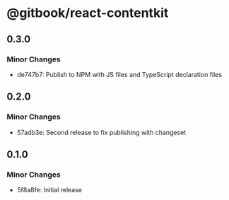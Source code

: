 # @gitbook/react-contentkit

## 0.3.0

### Minor Changes

-   de747b7: Publish to NPM with JS files and TypeScript declaration files

## 0.2.0

### Minor Changes

-   57adb3e: Second release to fix publishing with changeset

## 0.1.0

### Minor Changes

-   5f8a8fe: Initial release
